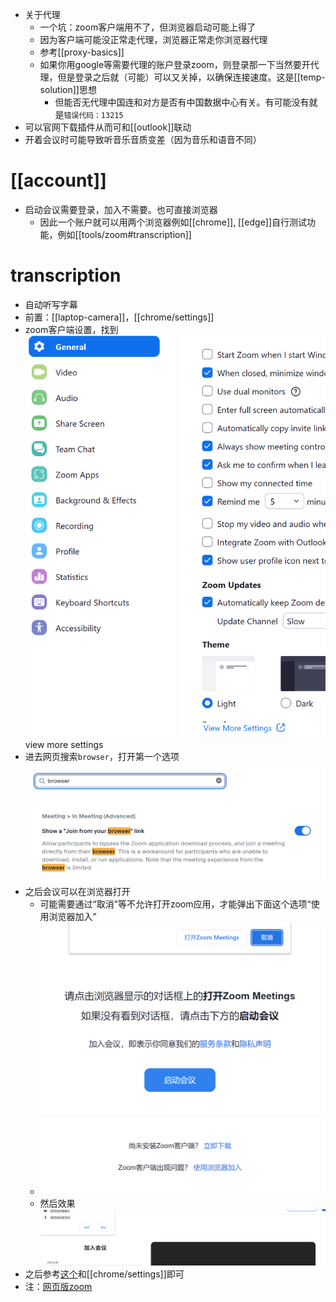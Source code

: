 - 关于代理
  - 一个坑：zoom客户端用不了，但浏览器启动可能上得了
  - 因为客户端可能没正常走代理，浏览器正常走你浏览器代理
  - 参考[[proxy-basics]]
  - 如果你用google等需要代理的账户登录zoom，则登录那一下当然要开代理，但是登录之后就（可能）可以又关掉，以确保连接速度。这是[[temp-solution]]思想
    - 但能否无代理中国连和对方是否有中国数据中心有关。有可能没有就是`错误代码：13215`
- 可以官网下载插件从而可和[[outlook]]联动
- 开着会议时可能导致听音乐音质变差（因为音乐和语音不同）
# [[account]]
- 启动会议需要登录，加入不需要。也可直接浏览器
  - 因此一个账户就可以用两个浏览器例如[[chrome]], [[edge]]自行测试功能，例如[[tools/zoom#transcription]]
# transcription
- 自动听写字幕
- 前置：[[laptop-camera]]，[[chrome/settings]]
- zoom客户端设置，找到![](view-more-settings.png) view more settings
- 进去网页搜索`browser`，打开第一个选项 ![](enable-joining-from-browser.png)
- 之后会议可以在浏览器打开
  - 可能需要通过“取消”等不允许打开zoom应用，才能弹出下面这个选项“使用浏览器加入”
  - ![](join-from-browser-option.png)
  - 然后效果![](join-from-browser.png)
- 之后参考[这个](https://zhuanlan.zhihu.com/p/346845837)和[[chrome/settings]]即可
- 注：[网页版zoom](https://us05web.zoom.us/)